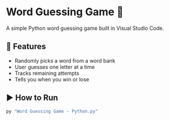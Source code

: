# Word Guessing Game 🎯

A simple Python word guessing game built in Visual Studio Code.

## 📌 Features
- Randomly picks a word from a word bank  
- User guesses one letter at a time  
- Tracks remaining attempts  
- Tells you when you win or lose  

## ▶️ How to Run
```bash
py "Word Guessing Game - Python.py"
